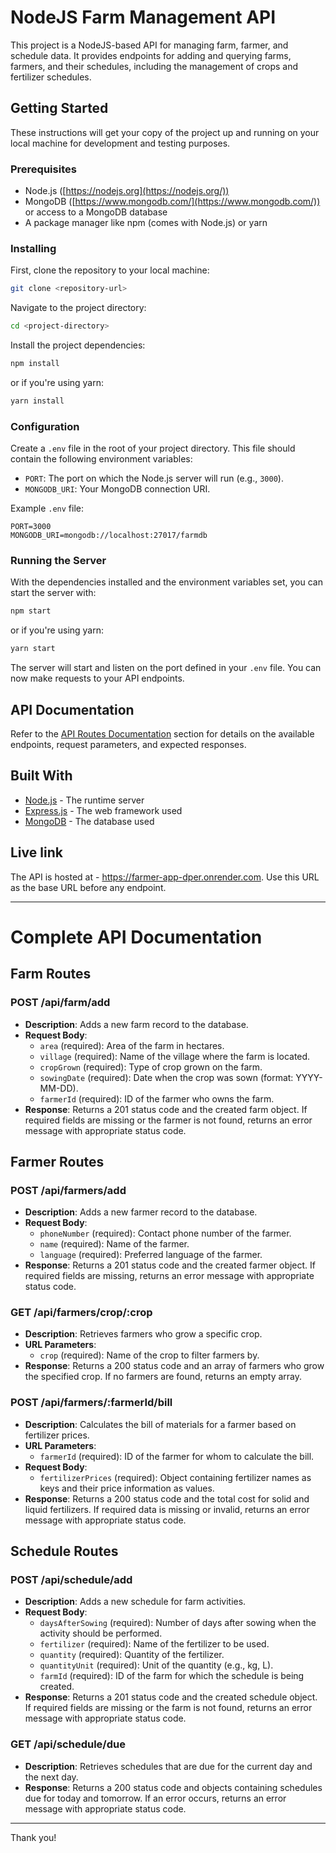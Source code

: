 # NodeJS Farm Management API

This project is a NodeJS-based API for managing farm, farmer, and schedule data. It provides endpoints for adding and querying farms, farmers, and their schedules, including the management of crops and fertilizer schedules.

## Getting Started

These instructions will get your copy of the project up and running on your local machine for development and testing purposes.

### Prerequisites

-   Node.js ([https://nodejs.org](https://nodejs.org/))
-   MongoDB ([https://www.mongodb.com/](https://www.mongodb.com/)) or access to a MongoDB database
-   A package manager like npm (comes with Node.js) or yarn

### Installing

First, clone the repository to your local machine:
```bash
git clone <repository-url>
``` 

Navigate to the project directory:

```bash
cd <project-directory>
``` 

Install the project dependencies:
```bash
npm install
``` 

or if you're using yarn:

```bash
yarn install
``` 

### Configuration

Create a `.env` file in the root of your project directory. This file should contain the following environment variables:

-   `PORT`: The port on which the Node.js server will run (e.g., `3000`).
-   `MONGODB_URI`: Your MongoDB connection URI.

Example `.env` file:

```
PORT=3000
MONGODB_URI=mongodb://localhost:27017/farmdb
``` 

### Running the Server

With the dependencies installed and the environment variables set, you can start the server with:

```bash
npm start
``` 

or if you're using yarn:

```bash
yarn start
``` 

The server will start and listen on the port defined in your `.env` file. You can now make requests to your API endpoints.

## API Documentation

Refer to the [API Routes Documentation](#complete-api-documentation) section for details on the available endpoints, request parameters, and expected responses.

## Built With

-   [Node.js](https://nodejs.org/) - The runtime server
-   [Express.js](https://expressjs.com/) - The web framework used
-   [MongoDB](https://www.mongodb.com/) - The database used

## Live link

The API is hosted at - https://farmer-app-dper.onrender.com. Use this URL as the base URL before any endpoint.


---

# Complete API Documentation

## Farm Routes

### POST /api/farm/add

- **Description**: Adds a new farm record to the database.
- **Request Body**:
  - `area` (required): Area of the farm in hectares.
  - `village` (required): Name of the village where the farm is located.
  - `cropGrown` (required): Type of crop grown on the farm.
  - `sowingDate` (required): Date when the crop was sown (format: YYYY-MM-DD).
  - `farmerId` (required): ID of the farmer who owns the farm.
- **Response**: Returns a 201 status code and the created farm object. If required fields are missing or the farmer is not found, returns an error message with appropriate status code.

## Farmer Routes

### POST /api/farmers/add

- **Description**: Adds a new farmer record to the database.
- **Request Body**:
  - `phoneNumber` (required): Contact phone number of the farmer.
  - `name` (required): Name of the farmer.
  - `language` (required): Preferred language of the farmer.
- **Response**: Returns a 201 status code and the created farmer object. If required fields are missing, returns an error message with appropriate status code.

### GET /api/farmers/crop/:crop

- **Description**: Retrieves farmers who grow a specific crop.
- **URL Parameters**:
  - `crop` (required): Name of the crop to filter farmers by.
- **Response**: Returns a 200 status code and an array of farmers who grow the specified crop. If no farmers are found, returns an empty array.

### POST /api/farmers/:farmerId/bill

- **Description**: Calculates the bill of materials for a farmer based on fertilizer prices.
- **URL Parameters**:
  - `farmerId` (required): ID of the farmer for whom to calculate the bill.
- **Request Body**:
  - `fertilizerPrices` (required): Object containing fertilizer names as keys and their price information as values.
- **Response**: Returns a 200 status code and the total cost for solid and liquid fertilizers. If required data is missing or invalid, returns an error message with appropriate status code.

## Schedule Routes

### POST /api/schedule/add

- **Description**: Adds a new schedule for farm activities.
- **Request Body**:
  - `daysAfterSowing` (required): Number of days after sowing when the activity should be performed.
  - `fertilizer` (required): Name of the fertilizer to be used.
  - `quantity` (required): Quantity of the fertilizer.
  - `quantityUnit` (required): Unit of the quantity (e.g., kg, L).
  - `farmId` (required): ID of the farm for which the schedule is being created.
- **Response**: Returns a 201 status code and the created schedule object. If required fields are missing or the farm is not found, returns an error message with appropriate status code.

### GET /api/schedule/due

- **Description**: Retrieves schedules that are due for the current day and the next day.
- **Response**: Returns a 200 status code and objects containing schedules due for today and tomorrow. If an error occurs, returns an error message with appropriate status code.

---

Thank you!